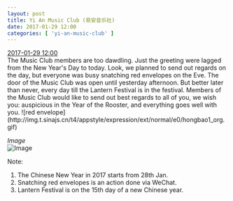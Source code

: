 ```yaml
---
layout: post
title: Yi An Music Club (易安音乐社)
date: 2017-01-29 12:00
categories: [ 'yi-an-music-club' ]
---
```


<div class="weibo-info">
  <a href="http://weibo.com/6094546964/Et2RT3zGy">2017-01-29 12:00</a>
</div>
The Music Club members are too dawdling. Just the greeting were lagged from the New Year's Day to today. Look, we planned to send out regards on the day, but everyone was busy snatching red envelopes on the Eve. The door of the Music Club was open until yesterday afternoon. But better later than never, every day till the Lantern Festival is in the festival. Members of the Music Club would like to send out best regards to all of you, we wish you: auspicious in the Year of the Rooster, and everything goes well with you. ![red envelope](http://img.t.sinajs.cn/t4/appstyle/expression/ext/normal/e0/hongbao1_org.gif)

<!-- more -->

*Image*  
![Image](http://wx2.sinaimg.cn/mw690/006Es64Agy1fc6s1d8angj31501lwgwc.jpg)

Note:
1. The Chinese New Year in 2017 starts from 28th Jan.
1. Snatching red envelopes is an action done via WeChat.
1. Lantern Festival is on the 15th day of a new Chinese year.
